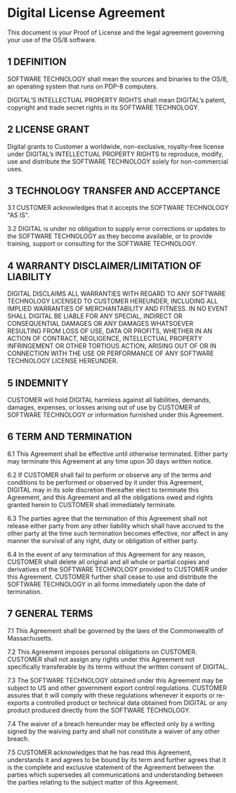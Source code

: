 # Digital License Agreement

This document is your Proof of License and the legal agreement governing
your use of the OS/8 software.


## 1 DEFINITION

SOFTWARE TECHNOLOGY shall mean the sources and binaries to the OS/8, an
operating system that runs on PDP-8 computers.

DIGITAL’S INTELLECTUAL PROPERTY RIGHTS shall mean DIGITAL’s patent,
copyright and trade secret rights in its SOFTWARE TECHNOLOGY.


## 2 LICENSE GRANT

Digital grants to Customer a worldwide, non-exclusive, royalty-free
license under DIGITAL’s INTELLECTUAL PROPERTY RIGHTS to reproduce,
modify, use and distribute the SOFTWARE TECHNOLOGY solely for
non-commercial uses.


## 3 TECHNOLOGY TRANSFER AND ACCEPTANCE

3.1 CUSTOMER acknowledges that it accepts the SOFTWARE TECHNOLOGY "AS
IS".

3.2 DIGITAL is under no obligation to supply error corrections or
updates to the SOFTWARE TECHNOLOGY as they become available, or to
provide training, support or consulting for the SOFTWARE TECHNOLOGY.


## 4 WARRANTY DISCLAIMER/LIMITATION OF LIABILITY

DIGITAL DISCLAIMS ALL WARRANTIES WITH REGARD TO ANY SOFTWARE TECHNOLOGY
LICENSED TO CUSTOMER HEREUNDER, INCLUDING ALL IMPLIED WARRANTIES OF
MERCHANTABILITY AND FITNESS.  IN NO EVENT SHALL DIGITAL BE LIABLE FOR
ANY SPECIAL, INDIRECT OR CONSEQUENTIAL DAMAGES OR ANY DAMAGES WHATSOEVER
RESULTING FROM LOSS OF USE, DATA OR PROFITS, WHETHER IN AN ACTION OF
CONTRACT, NEGLIGENCE, INTELLECTUAL PROPERTY INFRINGEMENT OR OTHER
TORTIOUS ACTION, ARISING OUT OF OR IN CONNECTION WITH THE USE OR
PERFORMANCE OF ANY SOFTWARE TECHNOLOGY LICENSE HEREUNDER.


## 5 INDEMNITY

CUSTOMER will hold DIGITAL harmless against all liabilities, demands,
damages, expenses, or losses arising out of use by CUSTOMER of SOFTWARE
TECHNOLOGY or information furnished under this Agreement.


## 6 TERM AND TERMINATION

6.1 This Agreement shall be effective until otherwise terminated.
Either party may terminate this Agreement at any time upon 30 days
written notice.

6.2 If CUSTOMER shall fail to perform or observe any of the terms and
conditions to be performed or observed by it under this Agreement,
DIGITAL may in its sole discretion thereafter elect to terminate this
Agreement, and this Agreement and all the obligations owed and rights
granted herein to CUSTOMER shall immediately terminate.

6.3 The parties agree that the termination of this Agreement shall not
release either party from any other liability which shall have accrued
to the other party at the time such termination becomes effective, nor
affect in any manner the survival of any right, duty or obligation of
either party.

6.4 In the event of any termination of this Agreement for any reason,
CUSTOMER shall delete all original and all whole or partial copies and
derivatives of the SOFTWARE TECHNOLOGY provided to CUSTOMER under this
Agreement.  CUSTOMER further shall cease to use and distribute the
SOFTWARE TECHNOLOGY in all forms immediately upon the date of
termination.


## 7 GENERAL TERMS

7.1 This Agreement shall be governed by the laws of the Commonwealth of
Massachusetts.

7.2 This Agreement imposes personal obligations on CUSTOMER.  CUSTOMER
shall not assign any rights under this Agreement not specifically
transferable by its terms without the written consent of DIGITAL.

7.3 The SOFTWARE TECHNOLOGY obtained under this Agreement may be subject
to US and other government export control regulations.  CUSTOMER assures
that it will comply with these regulations whenever it exports or
re-exports a controlled product or technical data obtained from DIGITAL
or any product produced directly from the SOFTWARE TECHNOLOGY.

7.4 The waiver of a breach hereunder may be effected only by a writing
signed by the waiving party and shall not constitute a waiver of any
other breach.

7.5 CUSTOMER acknowledges that he has read this Agreement, understands
it and agrees to be bound by its term and further agrees that it is the
complete and exclusive statement of the Agreement between the parties
which supersedes all communications and understanding between the
parties relating to the subject matter of this Agreement.
